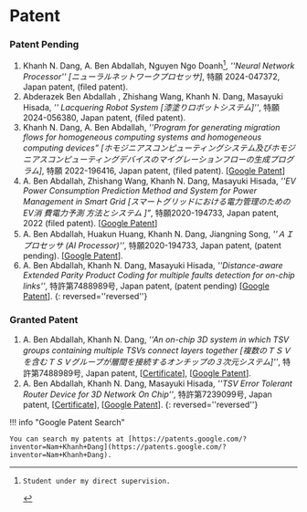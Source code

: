 
# Patent



### Patent Pending

1. Khanh N. Dang, A. Ben Abdallah, Nguyen Ngo Doanh[^1], *''Neural Network Processor'' [ニューラルネットワークプロセッサ]*, 特願  2024-047372,  Japan patent,  (filed patent).
2. Abderazek Ben Abdallah , Zhishang Wang, Khanh N. Dang, Masayuki Hisada, *'' Lacquering Robot System [漆塗りロボットシステム]''*, 特願2024-056380,  Japan patent,  (filed patent).
3. Khanh N. Dang, A. Ben Abdallah, *''Program for generating migration flows for homogeneous computing systems and homogeneous computing devices” [ホモジニアスコンピューティングシステム及びホモジニアスコンピューティングデバイスのマイグレーションフローの生成プログラム]*, 特願 2022-196416, Japan patent, (filed patent). \[[Google Patent](https://patents.google.com/patent/JP2024082516A/)\]
4. A. Ben Abdallah, Zhishang Wang, Khanh N. Dang, Masayuki Hisada, *''EV Power Consumption Prediction Method and System for Power Management in Smart Grid [スマートグリッドにおける電力管理のためのEV消 費電力予測 方法とシステム ]”*, 特願2020-194733, Japan patent, 2022 (filed patent). \[[Google Patent](https://patents.google.com/patent/JP2024114410A/)\]
5. A. Ben Abdallah, Huakun Huang, Khanh N. Dang, Jiangning Song, *''ＡＩプロセッサ (AI Processor)''*, 特願2020-194733, Japan patent, (patent pending). \[[Google Patent](https://patents.google.com/patent/JP2022083341A/)\].
6. A. Ben Abdallah, Khanh N. Dang, Masayuki Hisada, *''Distance-aware Extended Parity Product Coding for multiple faults detection for on-chip links''*, 特許第7488989号, Japan patent,  (patent pending) \[[Google Patent](https://patents.google.com/patent/JP2022063152A/)\].
{: reversed=''reversed''}

### Granted Patent
1. A. Ben Abdallah, Khanh N. Dang, *''An on-chip 3D system in which TSV groups containing multiple TSVs connect layers together [複数のＴＳＶを含むＴＳＶグループが層間を接続するオンチップの３次元システム]''*, 特許第7488989号, Japan patent, \[[Certificate](share/patents/P_7488989.pdf)\], \[[Google Patent](https://patents.google.com/patent/JP2021190829A/)\].
2.  A. Ben Abdallah, Khanh N. Dang, Masayuki Hisada, *''TSV Error Tolerant Router Device for 3D Network On Chip''*, 特許第7239099号, Japan patent, \[[Certificate](share/patents/P_7239099.pdf)\], \[[Google Patent](https://patents.google.com/patent/JP2019092020A/)\].
{: reversed=''reversed''}

!!! info "Google Patent Search"

    You can search my patents at [https://patents.google.com/?inventor=Nam+Khanh+Dang](https://patents.google.com/?inventor=Nam+Khanh+Dang).

[^1]:    Student under my direct supervision.

